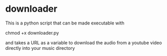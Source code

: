# downloader

This is a python script that can be made executable with

chmod +x downloader.py

and takes a URL as a variable to download the audio from a youtube video 
directly into your music directory
